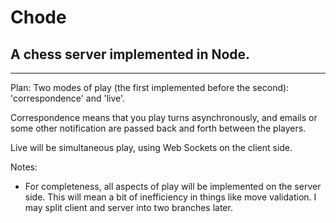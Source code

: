 # Chode #
## A chess server implemented in Node. ##

***

Plan: Two modes of play (the first implemented before the second): 'correspondence' and 'live'.

Correspondence means that you play turns asynchronously, and emails or some other notification are passed back and forth between the players.

Live will be simultaneous play, using Web Sockets on the client side.

Notes:

* For completeness, all aspects of play will be implemented on the server side.  This will mean a bit of inefficiency in things like move validation.  I may split client and server into two branches later.

